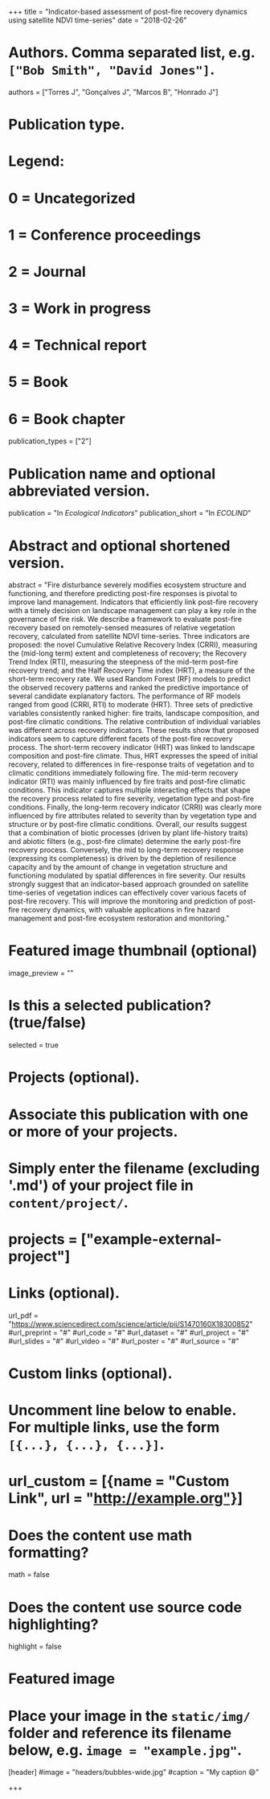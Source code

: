 +++
title = "Indicator-based assessment of post-fire recovery dynamics using satellite NDVI time-series"
date = "2018-02-26"

# Authors. Comma separated list, e.g. `["Bob Smith", "David Jones"]`.
authors = ["Torres J", "Gonçalves J", "Marcos B", "Honrado J"]

# Publication type.
# Legend:
# 0 = Uncategorized
# 1 = Conference proceedings
# 2 = Journal
# 3 = Work in progress
# 4 = Technical report
# 5 = Book
# 6 = Book chapter
publication_types = ["2"]

# Publication name and optional abbreviated version.
publication = "In *Ecological Indicators*"
publication_short = "In *ECOLIND*"

# Abstract and optional shortened version.
abstract = "Fire disturbance severely modifies ecosystem structure and functioning, and therefore predicting post-fire responses is pivotal to improve land management. Indicators that efficiently link post-fire recovery with a timely decision on landscape management can play a key role in the governance of fire risk. We describe a framework to evaluate post-fire recovery based on remotely-sensed measures of relative vegetation recovery, calculated from satellite NDVI time-series. Three indicators are proposed: the novel Cumulative Relative Recovery Index (CRRI), measuring the (mid-long term) extent and completeness of recovery; the Recovery Trend Index (RTI), measuring the steepness of the mid-term post-fire recovery trend; and the Half Recovery Time index (HRT), a measure of the short-term recovery rate. We used Random Forest (RF) models to predict the observed recovery patterns and ranked the predictive importance of several candidate explanatory factors. The performance of RF models ranged from good (CRRI, RTI) to moderate (HRT). Three sets of predictive variables consistently ranked higher: fire traits, landscape composition, and post-fire climatic conditions. The relative contribution of individual variables was different across recovery indicators. These results show that proposed indicators seem to capture different facets of the post-fire recovery process. The short-term recovery indicator (HRT) was linked to landscape composition and post-fire climate. Thus, HRT expresses the speed of initial recovery, related to differences in fire-response traits of vegetation and to climatic conditions immediately following fire. The mid-term recovery indicator (RTI) was mainly influenced by fire traits and post-fire climatic conditions. This indicator captures multiple interacting effects that shape the recovery process related to fire severity, vegetation type and post-fire conditions. Finally, the long-term recovery indicator (CRRI) was clearly more influenced by fire attributes related to severity than by vegetation type and structure or by post-fire climatic conditions. Overall, our results suggest that a combination of biotic processes (driven by plant life-history traits) and abiotic filters (e.g., post-fire climate) determine the early post-fire recovery process. Conversely, the mid to long-term recovery response (expressing its completeness) is driven by the depletion of resilience capacity and by the amount of change in vegetation structure and functioning modulated by spatial differences in fire severity. Our results strongly suggest that an indicator-based approach grounded on satellite time-series of vegetation indices can effectively cover various facets of post-fire recovery. This will improve the monitoring and prediction of post-fire recovery dynamics, with valuable applications in fire hazard management and post-fire ecosystem restoration and monitoring."

# Featured image thumbnail (optional)
image_preview = ""

# Is this a selected publication? (true/false)
selected = true

# Projects (optional).
#   Associate this publication with one or more of your projects.
#   Simply enter the filename (excluding '.md') of your project file in `content/project/`.
# projects = ["example-external-project"]

# Links (optional).
url_pdf = "https://www.sciencedirect.com/science/article/pii/S1470160X18300852"
#url_preprint = "#"
#url_code = "#"
#url_dataset = "#"
#url_project = "#"
#url_slides = "#"
#url_video = "#"
#url_poster = "#"
#url_source = "#"

# Custom links (optional).
# Uncomment line below to enable. For multiple links, use the form `[{...}, {...}, {...}]`.
#
# url_custom = [{name = "Custom Link", url = "http://example.org"}]

# Does the content use math formatting?
math = false

# Does the content use source code highlighting?
highlight = false

# Featured image
# Place your image in the `static/img/` folder and reference its filename below, e.g. `image = "example.jpg"`.
[header]
  #image = "headers/bubbles-wide.jpg"
  #caption = "My caption :smile:"

+++
